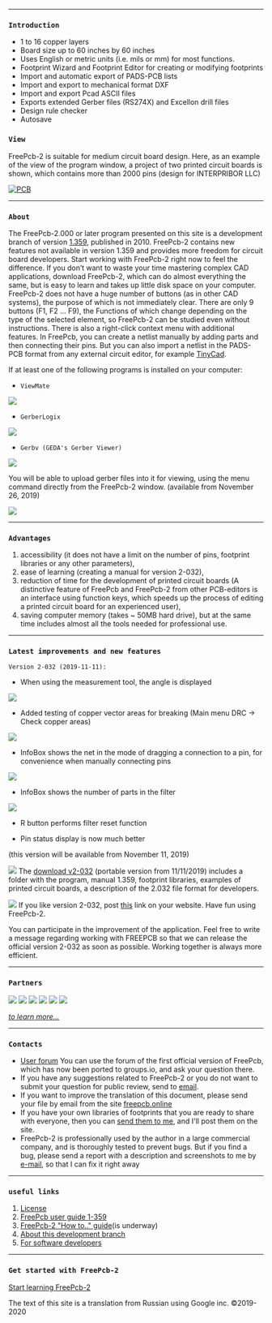 
***
### `Introduction`

* 1 to 16 copper layers
* Board size up to 60 inches by 60 inches
* Uses English or metric units (i.e. mils or mm) for most functions.
* Footprint Wizard and Footprint Editor for creating or modifying footprints
* Import and automatic export of PADS-PCB lists
* Import and export to mechanical format DXF
* Import and export Pcad ASCII files
* Exports extended Gerber files (RS274X) and Excellon drill files
* Design rule checker
* Autosave

### `View`

FreePcb-2 is suitable for medium circuit board design. Here, as an example of the view of the program window, a project of two printed circuit boards is shown, which contains more than 2000 pins (design for INTERPRIBOR LLC)

[![PCB](/pictures/img2.png)](https://interpribor.com)

***
### `About`
The FreePcb-2.000 or later program presented on this site is a development branch of version [1.359](http://freepcb.com), published in 2010. FreePcb-2 contains new features not available in version 1.359 and provides more freedom for circuit board developers. Start working with FreePcb-2 right now to feel the difference. If you don’t want to waste your time mastering complex CAD applications, download FreePcb-2, which can do almost everything the same, but is easy to learn and takes up little disk space on your computer. FreePcb-2 does not have a huge number of buttons (as in other CAD systems), the purpose of which is not immediately clear. There are only 9 buttons (F1, F2 ... F9), the Functions of which change depending on the type of the selected element, so FreePcb-2 can be studied even without instructions. There is also a right-click context menu with additional features. In FreePcb, you can create a netlist manually by adding parts and then connecting their pins. But you can also import a netlist in the PADS-PCB format from any external circuit editor, for example [TinyCad](https://www.tinycad.net).

If at least one of the following programs is installed on your computer:

* `ViewMate` 

[![](pictures/pentalogix_logo.jpg)](https://www.pentalogix.com/)

* `GerberLogix` 

[![](pictures/EasyLogix.png)](https://www.easylogix.de/) 

* `Gerbv (GEDA's Gerber Viewer)` 

[![](pictures/gerbv_250x60.png)](http://gerbv.geda-project.org/)

You will be able to upload gerber files into it for viewing, using the menu command directly from the FreePcb-2 window. (available from November 26, 2019)

![](pictures/gerbv.png)

***
### `Advantages`
1. accessibility (it does not have a limit on the number of pins, footprint libraries or any other parameters),
2. ease of learning (creating a manual for version 2-032),
3. reduction of time for the development of printed circuit boards (A distinctive feature of FreePcb and FreePcb-2 from other PCB-editors is an interface using function keys, which speeds up the process of editing a printed circuit board for an experienced user),
4. saving computer memory (takes ~ 50MB hard drive),
but at the same time includes almost all the tools needed for professional use. 

***
### `Latest improvements and new features`

`Version 2-032 (2019-11-11):`

* When using the measurement tool, the angle is displayed

![](/pictures/m_tool4.png)

* Added testing of copper vector areas for breaking (Main menu DRC -> Check copper areas)

![](/pictures/torn.png)

* InfoBox shows the net in the mode of dragging a connection to a pin, for convenience when manually connecting pins

![](/pictures/IB_drag_con.png)

* InfoBox shows the number of parts in the filter

![](/pictures/IB_num_parts.png)

* R button performs filter reset function

* Pin status display is now much better

(this version will be available from November 11, 2019)

![](https://raw.githubusercontent.com/Duxah/FreePCB/master/pictures/cloud-down.png) The [download v2-032](https://github.com/Duxah/FreePCB-2/archive/master.zip) (portable version from 11/11/2019) includes a folder with the program, manual 1.359, footprint libraries, examples of printed circuit boards, a description of the 2.032 file format for developers.

![](https://raw.githubusercontent.com/Duxah/FreePCB/master/pictures/По%20рукам.png) If you like version 2-032, post [this](pictures/logo.png) link on your website. Have fun using FreePcb-2.

You can participate in the improvement of the application. Feel free to write a message regarding working with FREEPCB so that we can release the official version 2-032 as soon as possible. Working together is always more efficient.

***
### `Partners`

[![](pictures/LLC_IP.png)](https://interpribor.com) 
[![](pictures/LOCARUS_LOGO.png)](https://locarus.ru) 
[![](pictures/jlcpcb.png)](https://jlcpcb.com)
[![](pictures/pselectro.png)](http://www.pselectro.ru) 
[![](pictures/arius.png)](https://www.arius.com) 
[![](pictures/bittele.png)](https://www.7pcb.com)

_[to learn more...](partners.md)_

***
### `Contacts`

* [User forum](https://groups.io/g/freepcb) You can use the forum of the first official version of FreePcb, which has now been ported to groups.io, and ask your question there. 
* If you have any suggestions related to FreePcb-2 or you do not want to submit your question for public review, send to [email](https://freepcb.online/Discuss/).
* If you want to improve the translation of this document, please send your file by email from the site [freepcb.online](https://freepcb.online/Discuss/)
* If you have your own libraries of footprints that you are ready to share with everyone, then you can [send them to me](https://freepcb.online/Discuss/), and I'll post them on the site.
* FreePcb-2 is professionally used by the author in a large commercial company, and is thoroughly tested to prevent bugs. But if you find a bug, please send a report with a description and screenshots to me by [e-mail](https://freepcb.online/Discuss/), so that I can fix it right away

***
### `useful links`
1. [License](LICENSE)
2. [FreePcb user guide 1-359](https://github.com/Duxah/FreePCB-2/raw/master/FreePcb-2/bin/doc/freepcb_user_guide.pdf)
3. [FreePcb-2 "How to.." guide](/How_to.md)(is underway)
4. [About this development branch](/About_development.md)
5. [For software developers](developers.md)

***
### `Get started with FreePcb-2`

[Start learning FreePcb-2](/How_to.md)

The text of this site is a translation from Russian using Google inc. ©2019-2020
